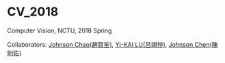 # CV_2018
Computer Vision, NCTU, 2018 Spring  

Collaborators: [Johnson Chao(趙賀笙)](https://github.com/hschao), [YI-KAI LU(呂翊愷)](https://github.com/yklu0330), [Johnson Chen(陳則佑)](https://github.com/chzyoyoyo)
